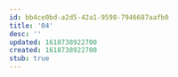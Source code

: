 ```yaml
---
id: bb4ce0bd-a2d5-42a1-9598-7946687aafb0
title: '04'
desc: ''
updated: 1618738922700
created: 1618738922700
stub: true
---
```



